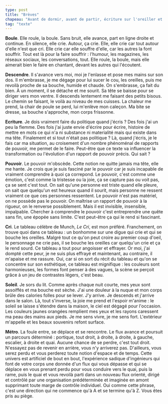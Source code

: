```yaml
---
type: post
title: "Brèves"
chapeau: "Avant de dormir, avant de partir, écriture sur l'oreiller et au petit déjeuner. On écrit comme si on fumait, buvait ou pissait. On écrit juste."
tag: "texte"
---
```


**Boule**. Elle roule, la boule. Sans bruit, elle avance, part en ligne droite et continue. En silence, elle crie. Autour, ça crie. Elle, elle crie car tout autour d'elle n'est que cri. Elle crie car elle souffre d'elle, car les autres la font souffrir. Tout est là pour la faire souffrir : l'humour, les magazines, les réseaux sociaux, les conversations, tout. Elle roule, la boule, mais elle aimerait bien le faire en chantant, devant les autres qui l'écoutent.

**Descendre**. Il s'avance vers moi, moi je l'enlasse et pose mes mains sur son dos. Il m'embrasse, je me dégage pour lui sucer le cou, les oreilles, puis me revoilà proche de sa bouche, humide et chaude. On s'embrasse, ça fait du bien. À un moment, il se détache et me sourit. Sa tête se baisse pour se diriger vers mon ventre. Il descends lentement me faisant des petits bisous. Le chemin se faisant, le voilà au niveau de mes cuisses. La chaleur me prend, la chair de poule se perd, lui m'enlève mon caleçon. Ma bite se dresse, sa bouche s'approche, mon corps frissonne.

**Ecriture**. Je dois vraiment faire du politique quand j'écris ? Des fois j'ai un peu la flemme. Des fois j'ai juste envie d'écrire pour écrire, histoire de mettre en mots ce qui n'a ni substance ni materialité mais qui existe dans ma tête. Finalement et si tout n'était pas politique ? Là, quand j'écris, je le fais car ma situation, au croisement d'un nombre phénoménal de rapports de pouvoir, me permet de le faire. Peut-être que ce texte va influencer la transformation ou l'évolution d'un rapport de pouvoir précis. Qui sait ? 

**Pouvoir**. Le pouvoir m'obscède. Cette notion ne quitte jamais ma tête, elle me hante. Je crois que je suis fasciné par le pouvoir car je suis incapable de vraiment comprendre à quoi ça correpond. Le pouvoir, c'est comme une émotion, c'est comme la tristesse ou la joie, ça se capture pas ou voit pas, ça se sent c'est tout. On sait qu'une personne est triste quand elle pleure, on sait que quelqu'un est heureux quand il sourit, mais personne ne ressent vraiment ce que ces personnes ressentent. Le pouvoir n'est pas matériel, on ne possède pas le pouvoir. On maîtrise un rapport de pouvoir à la rigueur, on le renverse possiblement. Mais il est invisible, insensible, impalpable. Chercher à comprendre le pouvoir c'est entreprendre une quête sans fin, une épopée sans limite. C'est peut-être ça qui le rend si fascinant.

**Cri**. Le tableau célèbre de Munch, *Le Cri*, est mon préféré. Franchement, on trouve quoi dans ce tableau : un bonhomme sur une digue qui crie et qui se bouche les oreilles. Malgré tout ce qu'on peut croire au premier coup d'oeil, le personnage ne crie pas, il se bouche les oreilles car quelqu'un crie et ça le rend sourd. Ce tableau a tout pour angoisser et effrayer. Or moi, j'ai dompté cette peur, je ne suis plus effrayé et maintenant, au contraire, il m'apaise et me rassure. Oui, car si on sort du récit du tableau et qu'on se concentre sur son esthétique, ce tableau est mignifique : les couleurs sont harmonieuses, les formes font penser à des vagues, la scène se perçoit grâce à un jeu de contrastes légers, c'est beau. 

**Soleil**. Je sors du lit. Comme après chaque nuit courte, mes yeux sont assoiffés et ma bouche est sèche. J'ai une douleur à la nuque et mon corps brûle des calories folles pour se lever. J'y arrive. Je descends et j'arrive dans le salon. Là, tout s'inverse, la joie me prend et l'espoir m'anime : le soleil se laisse s'étendre dans la maison, le ciel est dégagé pour l'occasion. Les couleurs jaunes orangées remplient mes yeux et les rayons caressent ma peau des mains aux pieds. Je me sens vivre, je me sens fort. L'extérieur m'appelle et les beaux souvenirs refont surface.

**Métro**. La foule entre, se déplace et se rencontre. Le flux avance et poursuit un parcours déterminé : portique, tout droit, à droite, à droite, à gauche, escalier, à droite et quai. Aucune chance de se perdre, c'est tout droit. N'essayez pas de revenir en arrière, vous n'y arriverez pas. D'ailleurs, vous serez perdu et vous perderez toute notion d'espace et de temps. Cette univers est artificiel de bout en bout, l'expérience sadique d'ingénieurs qui font de votre corps une donnée d'un flux qui vous dépasse et qui se déplace en vous prenant perdu pour vous conduire vers le quai, puis la rame, puis le quai et vous revoilà parti dans un nouveau flux orienté, dirigé et contrôlé par une organisation prédéterminée et imaginée en amont supprimant toute marge de contrôle individuel. Oui comme cette phrase, c'est une direction qui ne commence qu'à A et se termine qu'à Z. Vous êtes pris au piège.